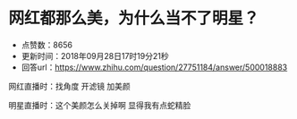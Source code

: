 # 网红都那么美，为什么当不了明星？
- 点赞数：8656
- 更新时间：2018年09月28日17时19分21秒
- 回答url：https://www.zhihu.com/question/27751184/answer/500018883
<body>
 <p data-pid="JyhQfm9L">网红直播时：找角度 开滤镜 加美颜</p>
 <p data-pid="GHXNtcbg">明星直播时：这个美颜怎么关掉啊 显得我有点蛇精脸</p>
</body>